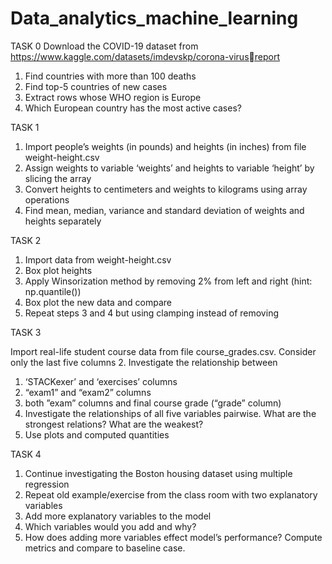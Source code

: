 # Data_analytics_machine_learning

TASK 0 
Download the COVID-19 dataset from 
https://www.kaggle.com/datasets/imdevskp/corona-virusreport

1. Find countries with more than 100 deaths
2. Find top-5 countries of new cases
3. Extract rows whose WHO region is Europe
4. Which European country has the most active cases?




TASK 1

1. Import people’s weights (in pounds) and heights (in 
inches) from file weight-height.csv
2. Assign weights to variable ‘weights’ and heights to 
variable ‘height’ by slicing the array
3. Convert heights to centimeters and weights to 
kilograms using array operations
4. Find mean, median, variance and standard deviation 
of weights and heights separately

TASK 2

1. Import data from weight-height.csv
2. Box plot heights
3. Apply Winsorization method by removing 2% 
from left and right (hint: np.quantile())
4. Box plot the new data and compare
5. Repeat steps 3 and 4 but using clamping 
instead of removing

TASK 3 

Import real-life student course data from file 
course_grades.csv. Consider only the last five columns
2. Investigate the relationship between
1. ‘STACKexer’ and ‘exercises’ columns
2. “exam1” and “exam2” columns
3. both ”exam” columns and final course grade 
(“grade” column)
3. Investigate the relationships of all five variables 
pairwise. What are the strongest relations? What are 
the weakest?
4. Use plots and computed quantities



TASK 4

1. Continue investigating the Boston housing 
dataset using multiple regression
2. Repeat old example/exercise from the class
room with two explanatory variables
3. Add more explanatory variables to the model
4. Which variables would you add and why?
5. How does adding more variables effect 
model’s performance? Compute metrics and 
compare to baseline case.
